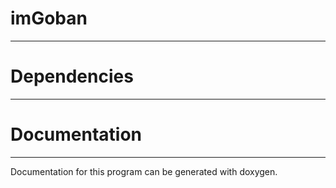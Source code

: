 # imGoban
-----------------------------------------------------------------------------------------

# Dependencies
-----------------------------------------------------------------------------------------

# Documentation
-----------------------------------------------------------------------------------------

Documentation for this program can be generated with doxygen.
